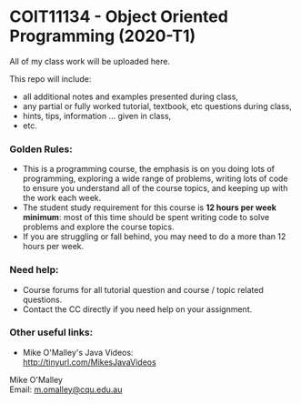 # COIT11134 - Object Oriented Programming (2020-T1)

All of my class work will be uploaded here.

This repo will include:
* all additional notes and examples presented during class,
* any partial or fully worked tutorial, textbook, etc questions during class,
* hints, tips, information ... given in class,
* etc.

### Golden Rules:
* This is a programming course, the emphasis is on you doing lots of programming, exploring a wide range of problems, writing lots of code to ensure you understand all of the course topics, and keeping up with the work each week.
* The student study requirement for this course is **12 hours per week minimum**: most of this time should be spent writing code to solve problems and explore the course topics.
* If you are struggling or fall behind, you may need to do a more than 12 hours per week.

### Need help:
* Course forums for all tutorial question and course / topic related questions.
* Contact the CC directly if you need help on your assignment.

### Other useful links:
* Mike O'Malley's Java Videos:
<br>http://tinyurl.com/MikesJavaVideos

Mike O'Malley
<br>Email: m.omalley@cqu.edu.au


